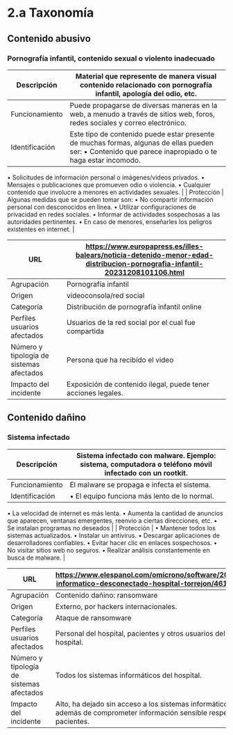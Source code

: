 # 2.a Taxonomía

## Contenido abusivo

### Pornografía infantil, contenido sexual o violento inadecuado

| Descripción | Material que represente de manera visual contenido relacionado con pornografía infantil, apología del odio, etc. |
| --- | --- |
| Funcionamiento | Puede propagarse de diversas maneras en la web, a menudo a través de sitios web, foros, redes sociales y correo electrónico. |
| Identificación | Este tipo de contenido puede estar presente de muchas formas, algunas de ellas pueden ser:                                     • Contenido que parece inapropiado o te haga estar incomodo.
• Solicitudes de información personal o imágenes/videos privados.
• Mensajes o publicaciones que promueven odio o violencia.
• Cualquier contenido que involucre a menores en actividades sexuales. |
| Protección | Algunas medidas que se pueden tomar son:                                       • No compartir información personal con desconocidos en línea.
• Utilizar configuraciones de privacidad en redes sociales.
• Informar de actividades sospechosas a las autoridades pertinentes.
• En caso de menores, enseñarles los peligros existentes en internet. |

| URL | https://www.europapress.es/illes-balears/noticia-detenido-menor-edad-distribucion-pornografia-infantil-20231208101106.html |
| --- | --- |
| Agrupación | Pornografía infantil |
| Origen | videoconsola/red social |
| Categoría | Distribución de pornografía infantil online |
| Perfiles usuarios afectados | Usuarios de la red social por el cual fue compartida |
| Número y tipología de sistemas afectados | Persona que ha recibido el video |
| Impacto del incidente | Exposición de contenido ilegal, puede tener acciones legales. |

## **Contenido dañino**

### **Sistema infectado**

| Descripción | Sistema infectado con malware. Ejemplo: sistema, computadora o teléfono móvil infectado con un rootkit. |
| --- | --- |
| Funcionamiento | El malware se propaga e infecta el sistema. |
| Identificación | • El equipo funciona más lento de lo normal.
• La velocidad de internet es más lenta.
• Aumenta  la cantidad de anuncios que aparecen, ventanas emergentes, reenvio a ciertas direcciones, etc.
• Se instalan programas no deseados |
| Protección | • Mantener todos los sistemas actualizados.
• Instalar un antivirus.
• Descargar aplicaciones de desarrolladores confiables.
• Evitar hacer clic en enlaces sospechosos.
• No visitar sitios web no seguros.
• Realizar análisis constantemente en busca de malware. |

| URL | https://www.elespanol.com/omicrono/software/20200122/virus-informatico-desconectado-hospital-torrejon/461704059_0.html |
| --- | --- |
| Agrupación | Contenido dañino: ransomware |
| Origen | Externo, por hackers internacionales. |
| Categoría | Ataque de ransomware |
| Perfiles usuarios afectados | Personal del hospital, pacientes y otros usuarios del sistema del hospital. |
| Número y tipología de sistemas afectados | Todos los sistemas informáticos del hospital. |
| Impacto del incidente | Alto, ha dejado sin acceso a los sistemas informáticos del hospital, además de comprometer información sensible respecto a los pacientes. |

